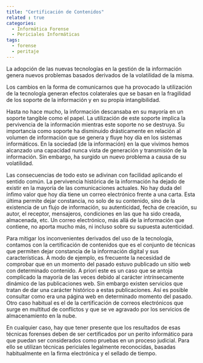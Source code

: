 ```yaml
---
title: "Certificación de Contenidos"
related : true
categories:
  - Informática Forense
  - Periciales Informáticas
tags: 
  - forense
  - peritaje
---
```


La adopción de las nuevas tecnologías en la gestión de la información genera
nuevos problemas basados derivados de la volatilidad de la misma.

Los cambios en la forma de comunicarnos que ha provocado la utilización de la
tecnología generan efectos colaterales que se basan en la fragilidad de los
soporte de la información y en su propia intangibilidad.

Hasta no hace mucho, la información descansaba en su mayoría en un soporte
tangible como el papel. La utilización de este soporte implica la pervivencia de
la información mientras este soporte no se destruya. Su importancia como soporte
ha disminuido drásticamente en relación al volumen de información que se genera
y fluye hoy día en los sistemas informáticos. En la sociedad (de la información)
en la que vivimos hemos alcanzado una capacidad nunca vista de generación y
transmisión de la información. Sin embargo, ha surgido un nuevo problema a causa
de su volatilidad.

Las consecuencias de todo esto se adivinan con facilidad aplicando el sentido
común. La pervivencia histórica de la información ha dejado de existir en la
mayoría de las comunicaciones actuales. No hay duda del ínfimo valor que hoy día
tiene un correo electrónico frente a una carta. Esta última permite dejar
constancia, no solo de su contenido, sino de la existencia de un flujo de
información, su autenticidad, fecha de creación, su autor, el receptor,
mensajeros, condiciones en las que ha sido creada, almacenada, etc. Un correo
electrónico, más allá de la información que contiene, no aporta mucho más, ni
incluso sobre su supuesta autenticidad.

Para mitigar los inconvenientes derivados del uso de la tecnología, contamos con
la certificación de contenidos que es el conjunto de técnicas que permiten dejar
constancia de la información digital y sus características. A modo de ejemplo,
es frecuente la necesidad de comprobar que en un momento del pasado estuvo
publicado un sitio web con determinado contenido. A priori este es un caso que
se antoja complicado la mayoría de las veces debido al carácter intrínsecamente
dinámico de las publicaciones web. Sin embargo existen servicios que tratan de
dar una carácter histórico a estas publicaciones. Así es posible consultar como
era una página web en determinado momento del pasado. Otro caso habitual es el
de la certificación de correos electrónicos que surge en multitud de conflictos
y que se ve agravado por los servicios de almacenamiento en la nube.

En cualquier caso, hay que tener presente que los resultados de esas técnicas
forenses deben de ser certificados por un perito informático para que puedan ser
considerados como pruebas en un proceso judicial. Para ello se utilizan técnicas
periciales legalmente reconocidas, basadas habitualmente en la firma electrónica
y el sellado de tiempo.

